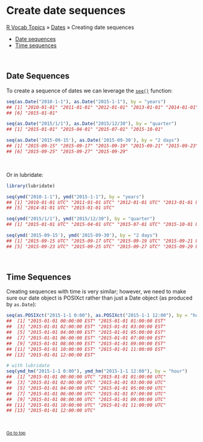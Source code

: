 # Create date sequences

[R Vocab Topics](index) &#187; [Dates](dates) &#187; Creating date sequences

* <a href="#date_seq">Date sequences</a>
* <a href="#time_seq">Time sequences</a>

<br>

<a name="date_seq"></a>

## Date Sequences

To create a sequence of dates we can leverage the [`seq()`](generating_sequence_numbers) function:

```r
seq(as.Date("2010-1-1"), as.Date("2015-1-1"), by = "years")
## [1] "2010-01-01" "2011-01-01" "2012-01-01" "2013-01-01" "2014-01-01"
## [6] "2015-01-01"

seq(as.Date("2015/1/1"), as.Date("2015/12/30"), by = "quarter")
## [1] "2015-01-01" "2015-04-01" "2015-07-01" "2015-10-01"

seq(as.Date('2015-09-15'), as.Date('2015-09-30'), by = "2 days")
## [1] "2015-09-15" "2015-09-17" "2015-09-19" "2015-09-21" "2015-09-23"
## [6] "2015-09-25" "2015-09-27" "2015-09-29"
```

<br>

Or in lubridate:

```r
library(lubridate)

seq(ymd("2010-1-1"), ymd("2015-1-1"), by = "years")
## [1] "2010-01-01 UTC" "2011-01-01 UTC" "2012-01-01 UTC" "2013-01-01 UTC"
## [5] "2014-01-01 UTC" "2015-01-01 UTC"

seq(ymd("2015/1/1"), ymd("2015/12/30"), by = "quarter")
## [1] "2015-01-01 UTC" "2015-04-01 UTC" "2015-07-01 UTC" "2015-10-01 UTC"

seq(ymd('2015-09-15'), ymd('2015-09-30'), by = "2 days")
## [1] "2015-09-15 UTC" "2015-09-17 UTC" "2015-09-19 UTC" "2015-09-21 UTC"
## [5] "2015-09-23 UTC" "2015-09-25 UTC" "2015-09-27 UTC" "2015-09-29 UTC"
```

<br>

<a name="time_seq"></a>

## Time Sequences

Creating sequences with time is very similar; however, we need to make sure our date object is POSIXct rather than just a Date object (as produced by `as.Date`):

```r
seq(as.POSIXct("2015-1-1 0:00"), as.POSIXct("2015-1-1 12:00"), by = "hour")
##  [1] "2015-01-01 00:00:00 EST" "2015-01-01 01:00:00 EST"
##  [3] "2015-01-01 02:00:00 EST" "2015-01-01 03:00:00 EST"
##  [5] "2015-01-01 04:00:00 EST" "2015-01-01 05:00:00 EST"
##  [7] "2015-01-01 06:00:00 EST" "2015-01-01 07:00:00 EST"
##  [9] "2015-01-01 08:00:00 EST" "2015-01-01 09:00:00 EST"
## [11] "2015-01-01 10:00:00 EST" "2015-01-01 11:00:00 EST"
## [13] "2015-01-01 12:00:00 EST"

# with lubridate
seq(ymd_hm("2015-1-1 0:00"), ymd_hm("2015-1-1 12:00"), by = "hour")
##  [1] "2015-01-01 00:00:00 UTC" "2015-01-01 01:00:00 UTC"
##  [3] "2015-01-01 02:00:00 UTC" "2015-01-01 03:00:00 UTC"
##  [5] "2015-01-01 04:00:00 UTC" "2015-01-01 05:00:00 UTC"
##  [7] "2015-01-01 06:00:00 UTC" "2015-01-01 07:00:00 UTC"
##  [9] "2015-01-01 08:00:00 UTC" "2015-01-01 09:00:00 UTC"
## [11] "2015-01-01 10:00:00 UTC" "2015-01-01 11:00:00 UTC"
## [13] "2015-01-01 12:00:00 UTC"
```


<br>

<small><a href="#">Go to top</a></small>


